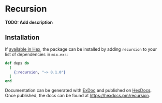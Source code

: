 # Recursion

**TODO: Add description**

## Installation

If [available in Hex](https://hex.pm/docs/publish), the package can be installed
by adding `recursion` to your list of dependencies in `mix.exs`:

```elixir
def deps do
  [
    {:recursion, "~> 0.1.0"}
  ]
end
```

Documentation can be generated with [ExDoc](https://github.com/elixir-lang/ex_doc)
and published on [HexDocs](https://hexdocs.pm). Once published, the docs can
be found at <https://hexdocs.pm/recursion>.

